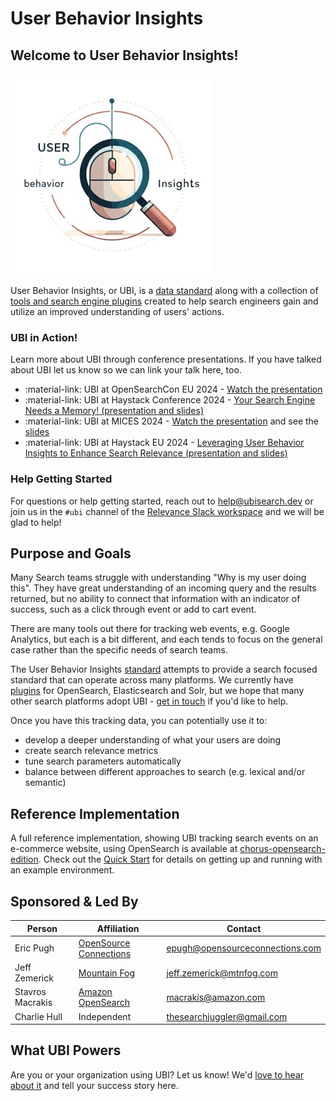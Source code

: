 # User Behavior Insights

## Welcome to User Behavior Insights!

![logo](img/ubi.png)

User Behavior Insights, or UBI, is a [data standard](standard.md) along with a collection of [tools and search engine plugins](tools.md) created to help search engineers gain and utilize an improved understanding of users' actions.

### UBI in Action!

Learn more about UBI through conference presentations. If you have talked about UBI let us know so we can link your talk here, too.

* :material-link: UBI at OpenSearchCon EU 2024 - [Watch the presentation](https://www.youtube.com/watch?v=dH7SPHKpxo0)
* :material-link: UBI at Haystack Conference 2024 - [Your Search Engine Needs a Memory! (presentation and slides)](https://haystackconf.com/us2024/talk-15/)
* :material-link: UBI at MICES 2024 - [Watch the presentation](https://youtu.be/8_4VRtMWtSY) and see the [slides](https://mices.co/slides/user-behavior%20insights-mices-2024.pdf)
* :material-link: UBI at Haystack EU 2024 - [Leveraging User Behavior Insights to Enhance Search Relevance (presentation and slides)](https://haystackconf.com/eu2024/talk-1/)

### Help Getting Started

For questions or help getting started, reach out to [help@ubisearch.dev](mailto:help@ubisearch.dev) or join us in the `#ubi` channel of the [Relevance Slack workspace](https://opensourceconnections.com/slack) and we will be glad to help!

## Purpose and Goals

Many Search teams struggle with understanding "Why is my user doing this". They have great understanding of an incoming query and the results returned, but no ability to connect that information with an indicator of success, such as a click through event or add to cart event.

There are many tools out there for tracking web events, e.g. Google Analytics, but each is a bit different, and each tends to focus on the general case rather than the specific needs of search teams. 

The User Behavior Insights [standard](standard.md) attempts to provide a search focused standard that can operate across many platforms. We currently have [plugins](https://www.ubisearch.dev/tools/) for OpenSearch, Elasticsearch and Solr, but we hope that many other search platforms adopt UBI - [get in touch](mailto:help@ubisearch.dev)  if you'd like to help.  

Once you have this tracking data, you can potentially use it to:

* develop a deeper understanding of what your users are doing
* create search relevance metrics
* tune search parameters automatically 
* balance between different approaches to search (e.g. lexical and/or semantic)

## Reference Implementation

A full reference implementation, showing UBI tracking search events on an e-commerce website, using OpenSearch is available at [chorus-opensearch-edition](https://github.com/o19s/chorus-opensearch-edition). Check out the [Quick Start](quickstart.md) for details on getting up and running with an example environment.

## Sponsored & Led By

| Person                                                    | Affiliation                                                     | Contact                        |
|-----------------------------------------------------------|-----------------------------------------------------------------|--------------------------------|
| Eric Pugh                                                 | [OpenSource Connections](https://www.opensourceconnections.com) | epugh@opensourceconnections.com |
| Jeff Zemerick | [Mountain Fog](https://www.jeffzemerick.dev/)                   | jeff.zemerick@mtnfog.com       |
| Stavros Macrakis                                          | [Amazon OpenSearch](https://www.opensearch.org/)                | macrakis@amazon.com                               |
| Charlie Hull                                              | Independent                                                     | thesearchjuggler@gmail.com     |

## What UBI Powers

Are you or your organization using UBI? Let us know! We'd [love to hear about it](mailto:help@ubisearch.dev) and tell your success story here.
